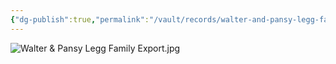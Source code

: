 ```yaml
---
{"dg-publish":true,"permalink":"/vault/records/walter-and-pansy-legg-family/","tags":["Pansy-McClung","Walter-Hayes-Legg"]}
---
```


![Walter & Pansy Legg Family Export.jpg](/img/user/assets/Walter_&_Pansy_Legg_Family.resources/Walter%20&%20Pansy%20Legg%20Family%20Export.jpg)
